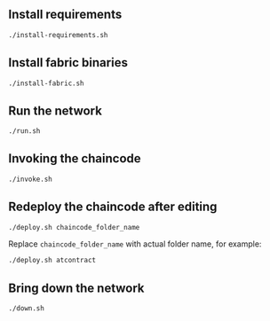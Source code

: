 ## Install requirements
```bash
./install-requirements.sh
```

## Install fabric binaries

```bash
./install-fabric.sh
```

## Run the network

```bash
./run.sh
```

## Invoking the chaincode

```bash
./invoke.sh
```

## Redeploy the chaincode after editing

```bash
./deploy.sh chaincode_folder_name
```

Replace `chaincode_folder_name` with actual folder name, for example:

```bash
./deploy.sh atcontract
```


## Bring down the network

```bash
./down.sh
```
